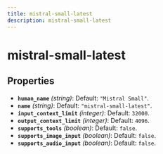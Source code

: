 ```yaml
---
title: mistral-small-latest
description: mistral-small-latest
---
```

# mistral-small-latest

## Properties

- **`human_name`** *(string)*: Default: `"Mistral Small"`.
- **`name`** *(string)*: Default: `"mistral-small-latest"`.
- **`input_context_limit`** *(integer)*: Default: `32000`.
- **`output_context_limit`** *(integer)*: Default: `4096`.
- **`supports_tools`** *(boolean)*: Default: `false`.
- **`supports_image_input`** *(boolean)*: Default: `false`.
- **`supports_audio_input`** *(boolean)*: Default: `false`.
